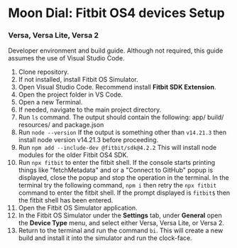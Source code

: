 # Moon Dial: Fitbit OS4 devices Setup
### Versa, Versa Lite, Versa 2

Developer environment and build guide. Although not required, this guide assumes the use of Visual Studio Code. 

1. Clone repository. 
2. If not installed, install Fitbit OS Simulator.
3. Open Visual Studio Code. Recommend install **Fitbit SDK Extension**. 
4. Open the project folder in VS Code. 
5. Open a new Terminal.
6. If needed, navigate to the main project directory. 
7. Run `ls` command. The output should contain the following: app/ build/ resources/ and package.json
8. Run `node --version` If the output is something other than `v14.21.3` then install node version v14.21.3 before proceeding. 
9. Run `npm add --include-dev @fitbit/sdk@4.2.2` This will install node modules for the older Fitbit OS4 SDK. 
10. Run `npx fitbit` to enter the fitbit shell. If the console starts printing things like "fetchMetadata" and or a "Connect to GitHub" popup is displayed, close the popup and stop the operation in the terminal. In the terminal try the following command, `npm i` then retry the `npx fitbit` command to enter the fitbit shell. If the prompt displayed is `fitbit$` then the fitbit shell has been entered. 
11. Open the Fitbit OS Simulator application. 
12. In the Fitbit OS Simulator under the **Settings** tab, under **General** open the **Device Type** menu, and select either Versa, Versa Lite, or Versa 2. 
13. Return to the terminal and run the command `bi`. This will create a new build and install it into the simulator and run the clock-face. 

